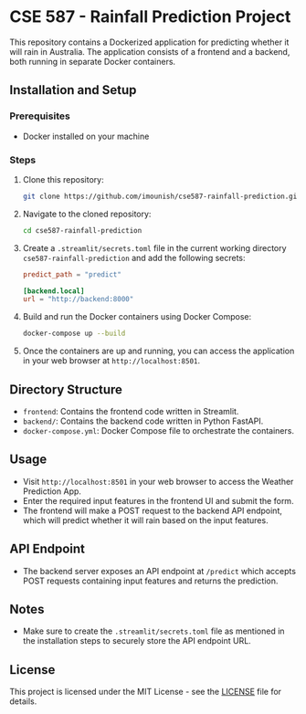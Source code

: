 # CSE 587 - Rainfall Prediction Project

This repository contains a Dockerized application for predicting whether it will rain in Australia. The application consists of a frontend and a backend, both running in separate Docker containers.

## Installation and Setup

### Prerequisites

- Docker installed on your machine

### Steps

1. Clone this repository:

   ```bash
   git clone https://github.com/imounish/cse587-rainfall-prediction.git
   ```

2. Navigate to the cloned repository:

   ```bash
   cd cse587-rainfall-prediction
   ```

3. Create a `.streamlit/secrets.toml` file in the current working directory `cse587-rainfall-prediction` and add the following secrets:

   ```toml
   predict_path = "predict"

   [backend.local]
   url = "http://backend:8000"
   ```

4. Build and run the Docker containers using Docker Compose:

   ```bash
   docker-compose up --build
   ```

5. Once the containers are up and running, you can access the application in your web browser at `http://localhost:8501`.

## Directory Structure

- `frontend`: Contains the frontend code written in Streamlit.
- `backend/`: Contains the backend code written in Python FastAPI.
- `docker-compose.yml`: Docker Compose file to orchestrate the containers.

## Usage

- Visit `http://localhost:8501` in your web browser to access the Weather Prediction App.
- Enter the required input features in the frontend UI and submit the form.
- The frontend will make a POST request to the backend API endpoint, which will predict whether it will rain based on the input features.

## API Endpoint

- The backend server exposes an API endpoint at `/predict` which accepts POST requests containing input features and returns the prediction.

## Notes

- Make sure to create the `.streamlit/secrets.toml` file as mentioned in the installation steps to securely store the API endpoint URL.

## License

This project is licensed under the MIT License - see the [LICENSE](LICENSE) file for details.
